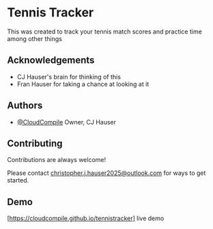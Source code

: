 
# Tennis Tracker

This was created to track your tennis match scores and practice time among other things


## Acknowledgements

 - CJ Hauser's brain for thinking of this
 - Fran Hauser for taking a chance at looking at it
## Authors

- [@CloudCompile](https://www.github.com/CloudCompile) Owner, CJ Hauser


## Contributing

Contributions are always welcome!

Please contact [christopher.j.hauser2025@outlook.com](christopher.j.hauser2025@outlook.com) for ways to get started.


## Demo

[https://cloudcompile.github.io/tennistracker] live demo

